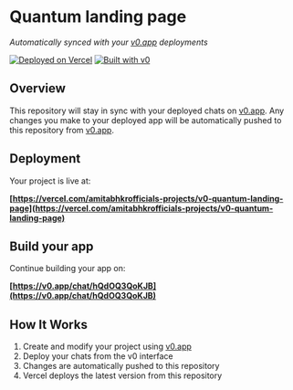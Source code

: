 # Quantum landing page

*Automatically synced with your [v0.app](https://v0.app) deployments*

[![Deployed on Vercel](https://img.shields.io/badge/Deployed%20on-Vercel-black?style=for-the-badge&logo=vercel)](https://vercel.com/amitabhkrofficials-projects/v0-quantum-landing-page)
[![Built with v0](https://img.shields.io/badge/Built%20with-v0.app-black?style=for-the-badge)](https://v0.app/chat/hQdOQ3QoKJB)

## Overview

This repository will stay in sync with your deployed chats on [v0.app](https://v0.app).
Any changes you make to your deployed app will be automatically pushed to this repository from [v0.app](https://v0.app).

## Deployment

Your project is live at:

**[https://vercel.com/amitabhkrofficials-projects/v0-quantum-landing-page](https://vercel.com/amitabhkrofficials-projects/v0-quantum-landing-page)**

## Build your app

Continue building your app on:

**[https://v0.app/chat/hQdOQ3QoKJB](https://v0.app/chat/hQdOQ3QoKJB)**

## How It Works

1. Create and modify your project using [v0.app](https://v0.app)
2. Deploy your chats from the v0 interface
3. Changes are automatically pushed to this repository
4. Vercel deploys the latest version from this repository
